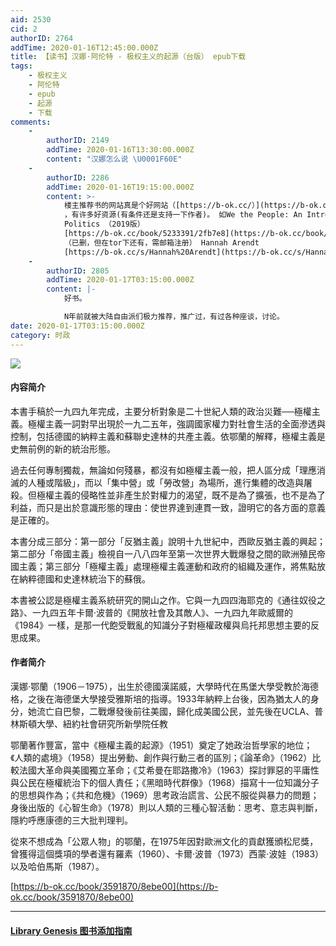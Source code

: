 ```yaml
---
aid: 2530
cid: 2
authorID: 2764
addTime: 2020-01-16T12:45:00.000Z
title: 【读书】汉娜·阿伦特 - 极权主义的起源（台版） epub下载
tags:
    - 极权主义
    - 阿伦特
    - epub
    - 起源
    - 下载
comments:
    -
        authorID: 2149
        addTime: 2020-01-16T13:30:00.000Z
        content: "汉娜怎么说 \U0001F60E"
    -
        authorID: 2286
        addTime: 2020-01-16T19:15:00.000Z
        content: >-
            楼主推荐书的网站真是个好网站（[https://b-ok.cc/）](https://b-ok.cc/%EF%BC%89)
            ，有许多好资源(有条件还是支持一下作者)。 如We the People: An Introduction to American
            Politics （2019版）
            [https://b-ok.cc/book/5233391/2fb7e8](https://b-ok.cc/book/5233391/2fb7e8)
            （已删，但在tor下还有，需邮箱注册） Hannah Arendt
            [https://b-ok.cc/s/Hannah%20Arendt](https://b-ok.cc/s/Hannah%20Arendt)
    -
        authorID: 2805
        addTime: 2020-01-17T03:15:00.000Z
        content: |-
            好书。

            N年前就被大陆自由派们极力推荐，推广过，有过各种座谈，讨论。
date: 2020-01-17T03:15:00.000Z
category: 时政
---
```


![](https://dl181.zlibcdn.com/covers/books/7d/e2/32/7de2324450e8eb14de3d5f680ea51627.jpg)

#### [](#%E5%86%85%E5%AE%B9%E7%AE%80%E4%BB%8B)内容简介

本書手稿於一九四九年完成，主要分析對象是二十世紀人類的政治災難──極權主義。極權主義一詞對早出現於一九二五年，強調國家權力對社會生活的全面滲透與控制，包括德國的納粹主義和蘇聯史達林的共產主義。依鄂蘭的解釋，極權主義是史無前例的新的統治形態。

過去任何專制獨裁，無論如何殘暴，都沒有如極權主義一般，把人區分成「理應消滅的人種或階級」，而以「集中營」或「勞改營」為場所，進行集體的改造與屠殺。但極權主義的侵略性並非產生於對權力的渴望，既不是為了擴張，也不是為了利益，而只是出於意識形態的理由：使世界達到連貫一致，證明它的各方面的意義是正確的。

本書分成三部分：第一部分「反猶主義」說明十九世紀中，西歐反猶主義的興起；第二部分「帝國主義」檢視自一八八四年至第一次世界大戰爆發之間的歐洲殖民帝國主義；第三部分「極權主義」處理極權主義運動和政府的組織及運作，將焦點放在納粹德國和史達林統治下的蘇俄。

本書被公認是極權主義系統研究的開山之作。它與一九四四海耶克的《通往奴役之路》、一九四五年卡爾‧波普的《開放社會及其敵人》、一九四九年歐威爾的《1984》一樣，是那一代飽受戰亂的知識分子對極權政權與烏托邦思想主要的反思成果。

#### [](#%E4%BD%9C%E8%80%85%E7%AE%80%E4%BB%8B)作者简介

漢娜‧鄂蘭（1906－1975），出生於德國漢諾威，大學時代在馬堡大學受教於海德格，之後在海德堡大學接受雅斯培的指導。1933年納粹上台後，因為猶太人的身分，她流亡自巴黎，二戰爆發後前往美國，歸化成美國公民，並先後在UCLA、普林斯頓大學、紐約社會研究所新學院任教

鄂蘭著作豐富，當中《極權主義的起源》（1951）奠定了她政治哲學家的地位；《人類的處境》（1958）提出勞動、創作與行動三者的區別；《論革命》（1962）比較法國大革命與美國獨立革命；《艾希曼在耶路撒冷》（1963）探討罪惡的平庸性與公民在極權統治下的個人責任；《黑暗時代群像》（1968）描寫十一位知識分子的思想與作為；《共和危機》（1969）思考政治謊言、公民不服從與暴力的問題；身後出版的《心智生命》（1978）則以人類的三種心智活動：思考、意志與判斷，隱約呼應康德的三大批判理判。

從來不想成為「公眾人物」的鄂蘭，在1975年因對歐洲文化的貢獻獲頒松尼獎， 曾獲得這個獎項的學者還有羅素（1960）、卡爾‧波普（1973）西蒙‧波娃（1983）以及哈伯馬斯（1987）。

[https://b-ok.cc/book/3591870/8ebe00](https://b-ok.cc/book/3591870/8ebe00)

* * *

#### [](#library-genesis-%E5%9B%BE%E4%B9%A6%E6%B7%BB%E5%8A%A0%E6%8C%87%E5%8D%97)[Library Genesis 图书添加指南](https://2049bbs.xyz/t/2214)
